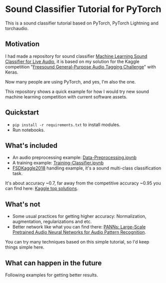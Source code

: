 # Sound Classifier Tutorial for PyTorch

This is a sound classifier tutorial based on PyTorch, PyTorch Lightning and torchaudio.

## Motivation

I had made a repository for sound classifier [Machine Learning Sound Classifier for Live Audio](https://github.com/daisukelab/ml-sound-classifier),
it is based on my solution for the Kaggle competition "[Freesound General-Purpose Audio Tagging Challenge](https://www.kaggle.com/c/freesound-audio-tagging)" with Keras.

Now many people are using PyTorch, and yes, I'm also the one.

This repository shows a quick example for how I would try new sound machine learning competition with current software assets.

## Quickstart

- `pip install -r requirements.txt` to install modules.
- Run notebooks.

## What's included

- An audio preprocessing example: [Data-Preprocessing.ipynb](Data-Preprocessing.ipynb)
- A training example: [Training-Classifier.ipynb](Training-Classifier.ipynb)
- [FSDKaggle2018](https://zenodo.org/record/2552860#.X9TH6mT7RzU) handling example, it's a sound multi-class classification task.

It's about accuracy ~0.7, far away from the competitive accuracy ~0.95 you can find here: [Kaggle top solutions](https://www.kaggle.com/c/freesound-audio-tagging/leaderboard).

## What's not

- Some usual practices for getting higher accuracy: Normalization, augmentation, regularizations and etc.
- Better network like what you can find there: [PANNs: Large-Scale Pretrained Audio Neural Networks for Audio Pattern Recognition](https://github.com/qiuqiangkong/audioset_tagging_cnn).

You can try many techniques based on this simple tutorial, so I'd keep things simple here.

## What can happen in the future

Following examples for getting better results.

